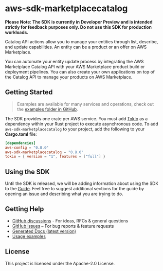 # aws-sdk-marketplacecatalog

**Please Note: The SDK is currently in Developer Preview and is intended strictly for
feedback purposes only. Do not use this SDK for production workloads.**

Catalog API actions allow you to manage your entities through list, describe, and update capabilities. An entity can be a product or an offer on AWS Marketplace.

You can automate your entity update process by integrating the AWS Marketplace Catalog API with your AWS Marketplace product build or deployment pipelines. You can also create your own applications on top of the Catalog API to manage your products on AWS Marketplace.

## Getting Started

> Examples are available for many services and operations, check out the
> [examples folder in GitHub](https://github.com/awslabs/aws-sdk-rust/tree/main/examples).

The SDK provides one crate per AWS service. You must add [Tokio](https://crates.io/crates/tokio)
as a dependency within your Rust project to execute asynchronous code. To add `aws-sdk-marketplacecatalog` to
your project, add the following to your **Cargo.toml** file:

```toml
[dependencies]
aws-config = "0.8.0"
aws-sdk-marketplacecatalog = "0.8.0"
tokio = { version = "1", features = ["full"] }
```

## Using the SDK

Until the SDK is released, we will be adding information about using the SDK to the
[Guide](https://github.com/awslabs/aws-sdk-rust/blob/main/Guide.md). Feel free to suggest
additional sections for the guide by opening an issue and describing what you are trying to do.

## Getting Help

* [GitHub discussions](https://github.com/awslabs/aws-sdk-rust/discussions) - For ideas, RFCs & general questions
* [GitHub issues](https://github.com/awslabs/aws-sdk-rust/issues/new/choose) – For bug reports & feature requests
* [Generated Docs (latest version)](https://awslabs.github.io/aws-sdk-rust/)
* [Usage examples](https://github.com/awslabs/aws-sdk-rust/tree/main/examples)

## License

This project is licensed under the Apache-2.0 License.

